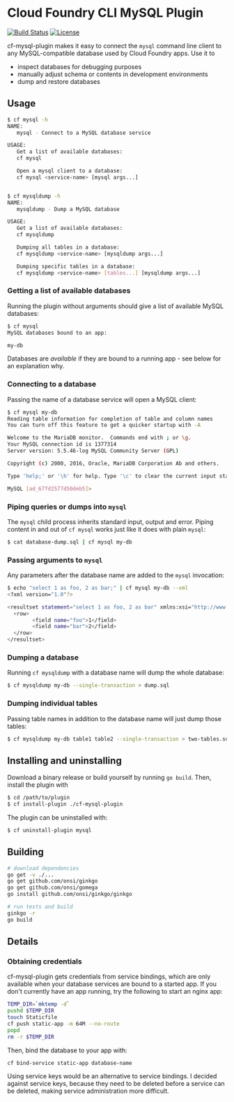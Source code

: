 # Cloud Foundry CLI MySQL Plugin

[![Build Status](https://travis-ci.org/andreasf/cf-mysql-plugin.svg?branch=master)](https://travis-ci.org/andreasf/cf-mysql-plugin)
[![License](https://img.shields.io/badge/License-Apache%202.0-blue.svg)](https://github.com/andreasf/cf-mysql-plugin/blob/master/LICENSE)

cf-mysql-plugin makes it easy to connect the `mysql` command line client to any MySQL-compatible database used by
Cloud Foundry apps. Use it to

* inspect databases for debugging purposes
* manually adjust schema or contents in development environments
* dump and restore databases

## Usage

```bash
$ cf mysql -h
NAME:
   mysql - Connect to a MySQL database service

USAGE:
   Get a list of available databases:
   cf mysql

   Open a mysql client to a database:
   cf mysql <service-name> [mysql args...]


$ cf mysqldump -h
NAME:
   mysqldump - Dump a MySQL database

USAGE:
   Get a list of available databases:
   cf mysqldump

   Dumping all tables in a database:
   cf mysqldump <service-name> [mysqldump args...]

   Dumping specific tables in a database:
   cf mysqldump <service-name> [tables...] [mysqldump args...]
```

### Getting a list of available databases

Running the plugin without arguments should give a list of available MySQL databases:

```bash
$ cf mysql
MySQL databases bound to an app:

my-db
```

Databases are *available* if they are bound to a running app - see below for an explanation why.


### Connecting to a database

Passing the name of a database service will open a MySQL client:

```bash
$ cf mysql my-db
Reading table information for completion of table and column names
You can turn off this feature to get a quicker startup with -A

Welcome to the MariaDB monitor.  Commands end with ; or \g.
Your MySQL connection id is 1377314
Server version: 5.5.46-log MySQL Community Server (GPL)

Copyright (c) 2000, 2016, Oracle, MariaDB Corporation Ab and others.

Type 'help;' or '\h' for help. Type '\c' to clear the current input statement.

MySQL [ad_67fd2577d50deb5]> 
```

### Piping queries or dumps into `mysql`

The `mysql` child process inherits standard input, output and error. Piping content in and out of `cf mysql` works
just like it does with plain `mysql`:

```bash
$ cat database-dump.sql | cf mysql my-db
```

### Passing arguments to `mysql`

Any parameters after the database name are added to the `mysql` invocation:

```bash
$ echo "select 1 as foo, 2 as bar;" | cf mysql my-db --xml
<?xml version="1.0"?>

<resultset statement="select 1 as foo, 2 as bar" xmlns:xsi="http://www.w3.org/2001/XMLSchema-instance">
  <row>
        <field name="foo">1</field>
        <field name="bar">2</field>
  </row>
</resultset>
```

### Dumping a database

Running `cf mysqldump` with a database name will dump the whole database:

```bash
$ cf mysqldump my-db --single-transaction > dump.sql
```

### Dumping individual tables

Passing table names in addition to the database name will just dump those tables:

```bash
$ cf mysqldump my-db table1 table2 --single-transaction > two-tables.sql
```

## Installing and uninstalling

Download a binary release or build yourself by running `go build`. Then, install the plugin with

```bash
$ cd /path/to/plugin
$ cf install-plugin ./cf-mysql-plugin
```

The plugin can be uninstalled with:

```bash
$ cf uninstall-plugin mysql
```

## Building

```bash
# download dependencies
go get -v ./...
go get github.com/onsi/ginkgo
go get github.com/onsi/gomega
go install github.com/onsi/ginkgo/ginkgo

# run tests and build
ginkgo -r
go build
```

## Details

### Obtaining credentials

cf-mysql-plugin gets credentials from service bindings, which are only available when your database services are bound
to a started app. If you don't currently have an app running, try the following to start an nginx app:

```bash
TEMP_DIR=`mktemp -d`
pushd $TEMP_DIR
touch Staticfile
cf push static-app -m 64M --no-route
popd
rm -r $TEMP_DIR
```

Then, bind the database to your app with:

```
cf bind-service static-app database-name
```

Using service keys would be an alternative to service bindings. I decided against service keys, because they need to
be deleted before a service can be deleted, making service administration more difficult.
